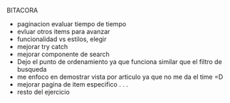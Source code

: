 BITACORA 
* paginacion evaluar tiempo de tiempo
* evluar otros items para avanzar
* funcionalidad vs estilos, elegir
* mejorar try catch
* mejorar componente de search
* Dejo el punto de ordenamiento ya que funciona similar que el filtro de busqueda
* me enfoco en demostrar vista por articulo ya que no me da el time =D
* mejorar pagina de item especifico
.
.
.
* resto del ejercicio